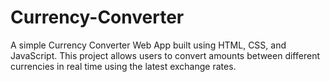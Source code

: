# Currency-Converter
A simple Currency Converter Web App built using HTML, CSS, and JavaScript. This project allows users to convert amounts between different currencies in real time using the latest exchange rates.

